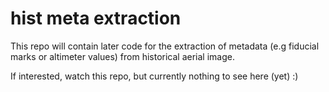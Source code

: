 # hist meta extraction

This repo will contain later code for the extraction of metadata (e.g fiducial marks or altimeter values) from historical aerial image.

If interested, watch this repo, but currently nothing to see here (yet) :)
